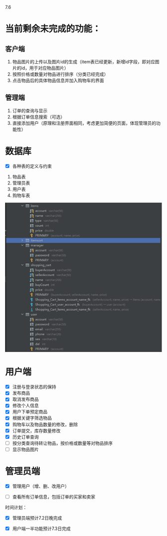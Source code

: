 7.6

# 当前剩余未完成的功能：

## 客户端

1. 物品图片的上传以及图片id的生成（item表已经更新，新增id字段，即对应图片的id，用于对应物品图片）
2. 按照价格或数量对物品进行排序（分类已经完成）
3. 点击物品后的具体物品信息并加入购物车的界面

## 管理端

1. 订单的查询与显示
2. 根据订单信息搜索（可选）
3. 直接添加用户（原理和注册界面相同，考虑更加简便的页面，体现管理员的功能性）























# 数据库

- [x] 各种表的定义与约束

1. 物品表
2. 管理员表
3. 用户表
4. 购物车表

![image-20210702105734560](images\database.png)

# 用户端

- [x] 注册与登录状态的保持
- [x] 发布商品
- [x] 取消发布商品
- [x] 修改个人信息
- [x] 用户下单预定商品
- [x] 根据关键字筛选物品
- [x] 购物车以及物品数量的修改，删除
- [x] 订单提交，库存数量修改
- [x] 历史订单查询
- [ ] 按分类查询待转让物品，按价格或数量等对物品排序
- [ ] 显示物品图片

# 管理员端

- [x] 管理用户（增、删、改用户）
- [ ] 查看所有订单信息，包括订单的买家和卖家





时间计划：

- [x] 管理员端预计7.2日晚完成

- [x] 用户端一半功能预计7.3日完成

  
